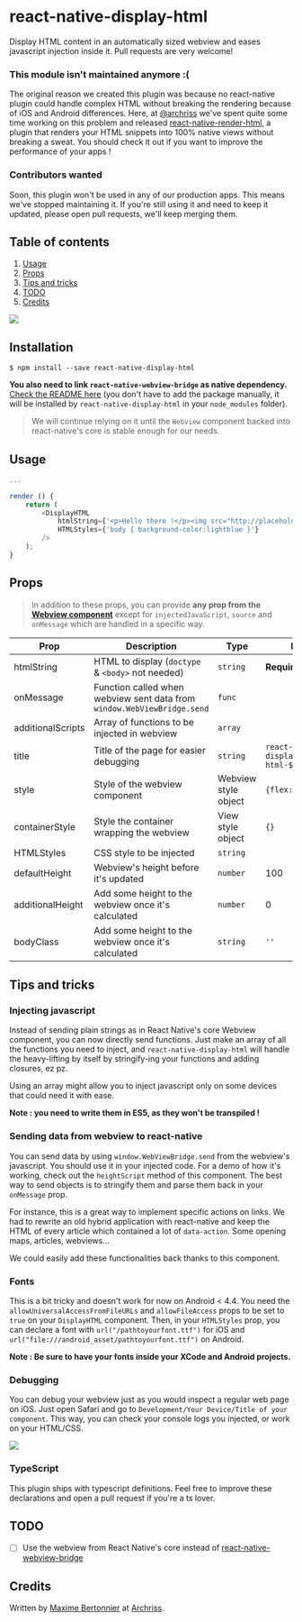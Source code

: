 # react-native-display-html
Display HTML content in an automatically sized webview and eases javascript injection inside it.
Pull requests are very welcome!

### This module isn't maintained anymore :(

The original reason we created this plugin was because no react-native plugin could handle complex HTML without breaking the rendering because of iOS and Android differences.
Here, at [@archriss](https://github.com/archriss) we've spent quite some time working on this problem and released [react-native-render-html](https://github.com/archriss/react-native-render-html/), a plugin that renders your HTML snippets into 100% native views without breaking a sweat. You should check it out if you want to improve the performance of your apps !

### Contributors wanted

Soon, this plugin won't be used in any of our production apps. This means we've stopped maintaining it. If you're still using it and need to keep it updated, please open pull requests, we'll keep merging them.

## Table of contents

1. [Usage](#usage)
1. [Props](#props)
1. [Tips and tricks](#tips-and-tricks)
1. [TODO](#todo)
1. [Credits](#credits)

![](https://puu.sh/uVFAX/963cb53848.png)

## Installation

```
$ npm install --save react-native-display-html
```

**You also need to link `react-native-webview-bridge` as native dependency.** [Check the README here](https://github.com/archriss/react-native-webview-bridge) (you don't have to add the package manually, it will be installed by `react-native-display-html` in your `node_modules` folder).

> We will continue relying on it until the `Webview` component backed into react-native's core is stable enough for our needs.

## Usage

```javascript
...

render () {
    return (
        <DisplayHTML
            htmlString={'<p>Hello there !</p><img src="http://placehold.it/500x1000" />'}
            HTMLStyles={'body { background-color:lightblue }'}
        />
    );
}
```

## Props

> In addition to these props, you can provide **any prop from the [Webview component](https://facebook.github.io/react-native/docs/webview.html)** except for `injectedJavaScript`, `source` and `onMessage` which are handled in a specific way.

Prop | Description | Type | Default
------ | ------ | ------ | ------
htmlString | HTML to display (`doctype` & `<body>` not needed) | `string` | **Required**
onMessage | Function called when webview sent data from `window.WebViewBridge.send` | `func` |
additionalScripts | Array of functions to be injected in webview | `array` |
title | Title of the page for easier debugging | `string` | `react-native-display-html-${Date.now()}`
style | Style of the webview component | Webview style object | `{flex: 1}`
containerStyle | Style the container wrapping the webview | View style object | `{}`
HTMLStyles | CSS style to be injected | `string` |
defaultHeight | Webview's height before it's updated | `number` | 100
additionalHeight | Add some height to the webview once it's calculated | `number` | 0
bodyClass | Add some height to the webview once it's calculated | `string` | `''`

## Tips and tricks

### Injecting javascript

Instead of sending plain strings as in React Native's core Webview component, you can now directly send functions. Just make an array of all the functions you need to inject, and `react-native-display-html` will handle the heavy-lifting by itself by stringify-ing your functions and adding closures, ez pz.

Using an array might allow you to inject javascript only on some devices that could need it with ease.

**Note : you need to write them in ES5, as they won't be transpiled !**

### Sending data from webview to react-native

You can send data by using `window.WebViewBridge.send` from the webview's javascript. You should use it in your injected code. For a demo of how it's working, check out the `heightScript` method of this component.
The best way to send objects is to stringify them and parse them back in your `onMessage` prop.

For instance, this is a great way to implement specific actions on links. We had to rewrite an old hybrid application with react-native and keep the HTML of every article which contained a lot of `data-action`. Some opening maps, articles, webviews...

We could easily add these functionalities back thanks to this component.

### Fonts

This is a bit tricky and doesn't work for now on Android < 4.4. You need the                   `allowUniversalAccessFromFileURLs` and `allowFileAccess` props to be set to `true` on your `DisplayHTML` component.
Then, in your `HTMLStyles` prop, you can declare a font with `url("/pathtoyourfont.ttf")` for iOS and `url("file:///android_asset/pathtoyourfont.ttf")` on Android.

**Note : Be sure to have your fonts inside your XCode and Android projects.**

### Debugging

You can debug your webview just as you would inspect a regular web page on iOS. Just open Safari and go to `Development/Your Device/Title of your component`.
This way, you can check your console logs you injected, or work on your HTML/CSS.

![](https://puu.sh/uVFsD/b73d6f3c49.png)

### TypeScript

This plugin ships with typescript definitions. Feel free to improve these declarations and open a pull request if you're a ts lover.

## TODO

- [ ] Use the webview from React Native's core instead of [react-native-webview-bridge](https://github.com/alinz/react-native-webview-bridge)

## Credits

Written by [Maxime Bertonnier](https://fr.linkedin.com/in/maxime-bertonnier-744351aa) at
[Archriss](http://www.archriss.com/).
